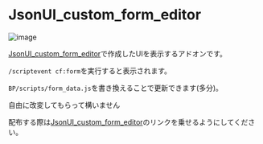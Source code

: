 # JsonUI_custom_form_editor

![image](https://github.com/Satoyans/JsonUI_custom_form_pack/assets/90595639/2c7db046-e193-4ab6-9d5f-7ea5e2a9ef79)

[JsonUI_custom_form_editor](https://github.com/Satoyans/JsonUI_custom_form_editor)で作成したUIを表示するアドオンです。

`/scriptevent cf:form`を実行すると表示されます。

`BP/scripts/form_data.js`を書き換えることで更新できます(多分)。

自由に改変してもらって構いません

配布する際は[JsonUI_custom_form_editor](https://github.com/Satoyans/JsonUI_custom_form_editor)のリンクを乗せるようにしてください。
